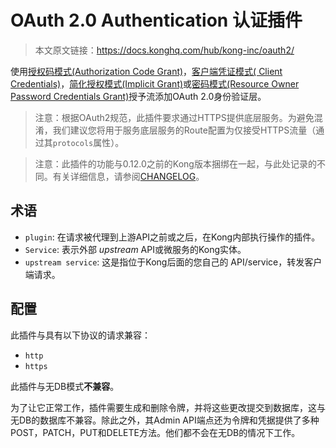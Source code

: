 # OAuth 2.0 Authentication 认证插件

> 本文原文链接：https://docs.konghq.com/hub/kong-inc/oauth2/

使用[授权码模式(Authorization Code Grant)](https://tools.ietf.org/html/rfc6749#section-4.1)，[客户端凭证模式( Client Credentials)](https://tools.ietf.org/html/rfc6749#section-4.4)，[简化授权模式(Implicit Grant)](https://tools.ietf.org/html/rfc6749#section-4.2)或[密码模式(Resource Owner Password Credentials Grant)](https://tools.ietf.org/html/rfc6749#section-4.3)授予流添加OAuth 2.0身份验证层。

> 注意：根据OAuth2规范，此插件要求通过HTTPS提供底层服务。为避免混淆，我们建议您将用于服务底层服务的Route配置为仅接受HTTPS流量（通过其`protocols`属性）。

> 注意：此插件的功能与0.12.0之前的Kong版本捆绑在一起，与此处记录的不同。有关详细信息，请参阅[CHANGELOG](https://github.com/Kong/kong/blob/master/CHANGELOG.md)。

## 术语

- `plugin`: 在请求被代理到上游API之前或之后，在Kong内部执行操作的插件。
- `Service`: 表示外部 *upstream* API或微服务的Kong实体。
- `upstream service`: 这是指位于Kong后面的您自己的 API/service，转发客户端请求。


## 配置

此插件与具有以下协议的请求兼容：

- `http`
- `https`

此插件与无DB模式**不兼容**。

为了让它正常工作，插件需要生成和删除令牌，并将这些更改提交到数据库，这与无DB的数据库不兼容。除此之外，其Admin API端点还为令牌和凭据提供了多种POST，PATCH，PUT和DELETE方法。他们都不会在无DB的情况下工作。














